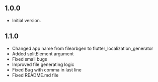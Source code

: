 ## 1.0.0

- Initial version.

## 1.1.0

- Changed app name from filearbgen to flutter_localization_generator
- Added splitElement argument
- Fixed small bugs
- Improved file generating logic
- Fixed Bug with comma in last line
- Fixed README.md file
